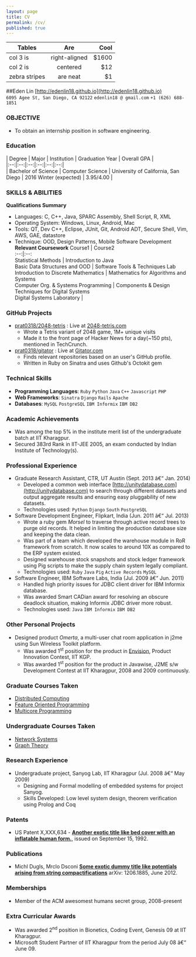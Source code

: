 ```yaml
---
layout: page
title: CV
permalink: /cv/
published: true
---
```


| Tables        | Are           | Cool  |
| ------------- |:-------------:| -----:|
| col 3 is      | right-aligned | $1600 |
| col 2 is      | centered      |   $12 |
| zebra stripes | are neat      |    $1 |



##Eden Lin
[http://edenlin18.github.io](http://edenlin18.github.io)  
`6095 Agee St, San Diego, CA 92122` `edenlin18 @ gmail.com` `+1 (626) 688-1851`

### OBJECTIVE
* To obtain an internship position in software engineering.

### Education
| Degree | Major | Institution | Graduation Year | Overall GPA |  
|:--:|:--:|:--:|:--:|:--:|:--:|  
| Bachelor of Science | Computer Science | University of California, San Diego | 2016 Winter (expected) | 3.95/4.00 |  

### SKILLS & ABILITIES
**Qualifications Summary**
* Languages: C, C++, Java, SPARC Assembly, Shell Script, R, XML
* Operating System: Windows, Linux, Android, Mac
* Tools: QT, Dev C++, Eclipse, JUnit, Git, Android ADT, Secure Shell, Vim, AWS, GAE, datastore
* Technique: OOD, Design Patterns, Mobile Software Development
**Relevant Coursework**
Course1 | Course2  
:--:|:--:  
Statistical Methods | Introduction to Java  
Basic Data Structures and OOD | Software Tools & Techniques Lab  
Introduction to Discrete Mathematics | Mathematics for Algorithms and Systems  
Computer Org. & Systems Programming | Components & Design Techniques for Digital Systems  
Digital Systems Laboratory |  



### GitHub Projects
* [prat0318/2048-tetris](http://github.com/prat0318/2048-tetris) : Live at [2048-tetris.com](http://2048-tetris.com)
    - Wrote a Tetris variant of 2048 game, 1M+ unique visits
    - Made it to the front page of Hacker News for a day(~150 pts), mentioned in TechCrunch.
* [prat0318/gitator](http://github.com/prat0318/gitator) : Live at [Gitator.com](http://gitator.com)
    - Finds relevant repositories based on an user's GitHub profile.
    - Written in Ruby on Sinatra and uses Github's Octokit gem

### Technical Skills
* **Programming Languages**: `Ruby` `Python` `Java` `C++` `Javascript` `PHP`
* **Web Frameworks**: `Sinatra` `Django` `Rails` `Apache`
* **Databases**: `MySQL` `PostgreSQL` `IBM Informix` `IBM DB2`



### Academic Achievements
* Was among the top 5% in the institute merit list of the undergraduate batch at IIT Kharagpur.
* Secured 383rd Rank in IIT-JEE 2005, an exam conducted by Indian Institute of Technology(s).

### Professional Experience
* Graduate Research Assistant, CTR, UT Austin (Sept. 2013 â€“ Jan. 2014)
    - Developed a common web interface [http://unitydatabase.com](http://unitydatabase.com) to search through different datasets and output aggregate results and ensuring easy pluggability of new datasets.
    - Technologies used: `Python` `Django` `South` `PostgreSQL`
* Software Development Engineer, Flipkart, India (Jun. 2011 â€“ Jul. 2013)
    - Wrote a ruby gem _Morsel_ to traverse through active record trees to purge old records. It helped in limiting the production database size and keeping the data clean.
    - Was part of a team which developed the warehouse module in RoR framework from scratch. It now scales to around 10X as compared to the ERP system existed.
    - Designed warehouse stock snapshots and stock ledger framework using Pig scripts to make the supply chain system legally compliant.
    - Technologies used: `Ruby` `Java` `Pig` `Active Records` `MySQL`
* Software Engineer, IBM Software Labs, India (Jul. 2009 â€“ Jun. 2011)
    - Handled high priority issues for JDBC client driver for IBM Informix database.
    - Was awarded Smart CADian award for resolving an obscure deadlock situation, making Informix JDBC driver more robust.
    - Technologies used: `Java` `IBM Informix` `IBM DB2`

### Other Personal Projects
* Designed product _Omerta_, a multi-user chat room application in j2me using Sun Wireless Toolkit platform.
    - Was awarded 1<sup>st</sup> position for the product in [Envision](http://www.ecell-iitkgp.org/envision.php), Product Innovation Contest, IIT KGP.
    - Was awarded 1<sup>st</sup> position for the product in Javawise, J2ME s/w Development Contest at IIT Kharagpur, 2008 and 2009 continuously.

### Graduate Courses Taken
* [Distributed Computing](http://www.cs.utexas.edu/users/lorenzo/corsi/cs380d/13F/)
* [Feature Oriented Programming](http://www.cs.utexas.edu/users/dsb/cs392f)
* [Multicore Programming](http://www.cs.utexas.edu/~pingali/CS395T/2013fa)


### Undergraduate Courses Taken
* [Network Systems](http://www.facweb.iitkgp.ernet.in/~agupta/netlab/)
* [Graph Theory](http://cse.iitkgp.ac.in/~agupta/graph/)

### Research Experience
* Undergraduate project, Sanyog Lab, IIT Kharagpur (Jul. 2008 â€“ May 2009)
    - Designing and Formal modelling of embedded systems for project Sanyog.
    - Skills Developed: Low level system design, theorem verification using Prolog and Coq

### Patents
* US Patent X,XXX,634 - **[Another exotic title like bed cover with an inflatable human form.]()**, issued on September 15, 1992.

### Publications
* Michl Dugls, Mrclo Dsconi **[Some exotic dummy title like potentials arising from string compactifications]()** arXiv: 1206.1885, June 2012.

### Memberships
* Member of the ACM awesomest humans secret group, 2008-present

### Extra Curricular Awards
* Was awarded 2<sup>nd</sup> position in Bionetics, Coding Event, Genesis 09 at IIT Kharagpur.
* Microsoft Student Partner of IIT Kharagpur from the period July 08 â€“ June 09.